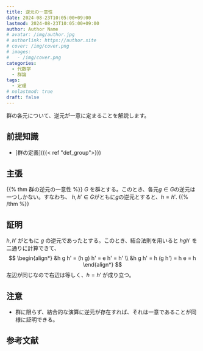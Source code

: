 ```yaml
---
title: 逆元の一意性
date: 2024-08-23T10:05:00+09:00
lastmod: 2024-08-23T10:05:00+09:00
author: Author Name
# avatar: /img/author.jpg
# authorlink: https://author.site
# cover: /img/cover.png
# images:
#   - /img/cover.png
categories:
  - 代数学
  - 群論
tags:
  - 定理
# nolastmod: true
draft: false
---
```


群の各元について、逆元が一意に定まることを解説します。

<!--more-->

## 前提知識

- [群の定義]({{< ref "def_group">}})

## 主張

{{% thm 群の逆元の一意性 %}}
$G$ を群とする。このとき、各元$g \in G$の逆元は一つしかない。すなわち、
$h, h' \in G$がともに$g$の逆元とすると、$h= h'.$
{{% /thm %}}

## 証明

$h, h'$ がともに $g$ の逆元であったとする。このとき、結合法則を用いると $hgh'$ を二通りに計算できて、
$$
\begin{align*}
  &h g h' = (h g) h' = e h' = h' \\
  &h g h' = h (g h') = h e = h
\end{align*}
$$
左辺が同じなので右辺は等しく、$h = h'$ が成り立つ。

## 注意

- 群に限らず、結合的な演算に逆元が存在すれば、それは一意であることが同様に証明できる。

## 参考文献
